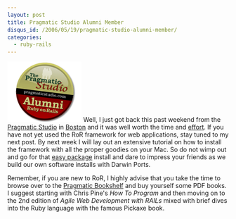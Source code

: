 ```yaml
--- 
layout: post
title: Pragmatic Studio Alumni Member
disqus_id: /2006/05/19/pragmatic-studio-alumni-member/
categories: 
  - ruby-rails
---
```



<p>
  <img src="/assets/alumni_stamp.png" alt="The Pragmatic Studio Alumni Member" class="floatr ml20" /> Well, I just got back this past weekend from the <a href="http://pragmaticstudio.com/index.html">Pragmatic Studio</a> in <a href="http://www.flickr.com/photos/tags/railsstudioboston/">Boston</a> and it was well worth the time and <a href="http://www.cnn.com/2006/WEATHER/05/17/new.england.flooding.ap/">effort</a>. If you have not yet used the RoR framework for web applications, stay tuned to my next post. By next week I will lay out an extensive tutorial on how to install the framework with all the proper goodies on your Mac. So do not wimp out and go for that <a href="http://locomotive.sourceforge.net/">easy package</a> install and dare to impress your friends as we build our own software installs with Darwin Ports.
</p>

<p>
  Remember, if you are new to RoR, I highly advise that you take the time to browse over to the <a href="http://pragmaticprogrammer.com/bookshelf/index.html">Pragmatic Bookshelf</a> and buy yourself some PDF books. I suggest starting with Chris Pine's <em>How To Program</em> and then moving on to the 2nd edition of <em>Agile Web Development with RAILs</em> mixed with brief dives into the Ruby language with the famous Pickaxe book.
</p>

